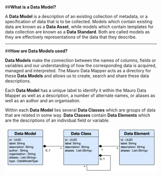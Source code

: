 ##**What is a Data Model?**

A **Data Model** is a description of an existing collection of metadata, or a specification of data that is to be collected. Models which contain existing data are known as a **Data Asset**, while models which contain templates for data collection are known as a **Data Standard**. Both are called models as they are effectively representations of the data that they describe. 

---
##**How are Data Models used?**

**Data Models** make the connection between the names of columns, fields or variables and our understanding of how the corresponding data is acquired, managed and interpreted. The Mauro Data Mapper acts as a directory for these **Data Models** and allows us to create, search and share these data descriptions.

Each **Data Model** has a unique label to identify it within the Mauro Data Mapper as well as a description, a number of alternate names, or aliases as well as an author and an organisation.

Within each **Data Model** lies several **Data Classes** which are groups of data that are related in some way. **Data Classes** contain **Data Elements** which are the descriptions of an individual field or variable.  

![Data Model UML](data-model-uml.png)

